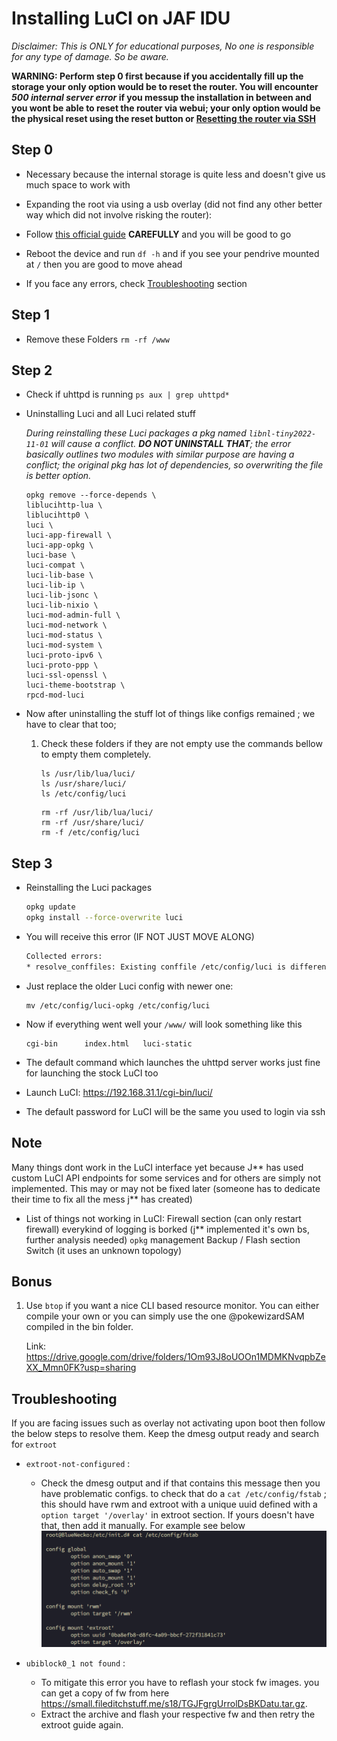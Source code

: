 # Installing LuCI on JAF IDU

_Disclaimer: This is ONLY for educational purposes, No one is responsible for any type of damage. So be aware._

**WARNING: Perform step 0 first because if you accidentally fill up the storage your only option would be to reset the router. You will encounter _500 internal server error_ if you messup the installation in between and you wont be able to reset the router via webui; your only option would be the physical reset using the reset button or [Resetting the router via SSH](JAF-IDU-Reset-Via-SSH.md)**

## Step 0

- Necessary because the internal storage is quite less and doesn't give us much space to work with

- Expanding the root via using a usb overlay (did not find any other better way which did not involve risking the router):
- Follow [this official guide](https://openwrt.org/docs/guide-user/additional-software/extroot_configuration) **CAREFULLY** and you will be good to go
- Reboot the device and run `df -h` and if you see your pendrive mounted at `/` then you are good to move ahead
- If you face any errors, check [Troubleshooting](#troubleshooting) section

## Step 1

- Remove these Folders `rm -rf /www`

## Step 2

- Check if uhttpd is running `ps aux | grep uhttpd*`

- Uninstalling Luci and all Luci related stuff

  _During reinstalling these Luci packages a pkg named `libnl-tiny2022-11-01` will cause a conflict. **DO NOT UNINSTALL THAT**; the error basically outlines two modules with similar purpose are having a conflict; the original pkg has lot of dependencies, so overwriting the file is better option._

  ```shell
  opkg remove --force-depends \
  liblucihttp-lua \
  liblucihttp0 \
  luci \
  luci-app-firewall \
  luci-app-opkg \
  luci-base \
  luci-compat \
  luci-lib-base \
  luci-lib-ip \
  luci-lib-jsonc \
  luci-lib-nixio \
  luci-mod-admin-full \
  luci-mod-network \
  luci-mod-status \
  luci-mod-system \
  luci-proto-ipv6 \
  luci-proto-ppp \
  luci-ssl-openssl \
  luci-theme-bootstrap \
  rpcd-mod-luci
  ```

- Now after uninstalling the stuff lot of things like configs remained ; we have to clear that too;
  1. Check these folders if they are not empty use the commands bellow to empty them completely.

      ```shell
      ls /usr/lib/lua/luci/
      ls /usr/share/luci/
      ls /etc/config/luci
      ```

      ```shell
      rm -rf /usr/lib/lua/luci/
      rm -rf /usr/share/luci/
      rm -f /etc/config/luci
      ```

## Step 3

- Reinstalling the Luci packages

  ``` sh
  opkg update
  opkg install --force-overwrite luci
  ```

- You will receive this error (IF NOT JUST MOVE ALONG)

  ``` sh
  Collected errors:
  * resolve_conffiles: Existing conffile /etc/config/luci is different from the conffile in the new package. The new conffile will be placed at /etc/config/luci-opkg.
  ```

- Just replace the older Luci config with newer one:  

  ```shell
  mv /etc/config/luci-opkg /etc/config/luci
  ```

- Now if everything went well your `/www/` will look something like this

  ```shell
  cgi-bin      index.html   luci-static
  ```

- The default command which launches the uhttpd server works just fine for launching the stock LuCI too

- Launch LuCI: <https://192.168.31.1/cgi-bin/luci/>

- The default password for LuCI will be the same you used to login via ssh

## Note

Many things dont work in the LuCI interface yet because J\*\* has used custom LuCI API endpoints for some services and for others are simply not implemented. This may or may not be fixed later (someone has to dedicate their time to fix all the mess j** has created)

- List of things not working in LuCI:
 Firewall section (can only restart firewall)
 everykind of logging is borked (j\*\* implemented it's own bs, further analysis needed)
 `opkg` management
 Backup / Flash section
 Switch (it uses an unknown topology)

## Bonus

1. Use `btop` if you want a nice CLI based resource monitor. You can either compile your own or you can simply use the one @pokewizardSAM compiled in the bin folder.

    Link: <https://drive.google.com/drive/folders/1Om93J8oUOOn1MDMKNvqpbZeXX_Mmn0FK?usp=sharing>

## Troubleshooting

If you are facing issues such as overlay not activating upon boot then follow the below steps to resolve them. Keep the dmesg output ready and search for `extroot`

- `extroot-not-configured` :
  - Check the dmesg output and if that contains this message then you have problematic configs. to check that do a `cat /etc/config/fstab` ; this should have rwm and extroot with a unique uuid defined with a `option target '/overlay'` in extroot section. If yours doesn't have that, then add it manually. For example see below
    ![extroot_fstab_config.png](../assets/IDU_extroot_fstab_config.png)

- `ubiblock0_1 not found` :
  - To mitigate this error you have to reflash your stock fw images. you can get a copy of fw from here <https://small.fileditchstuff.me/s18/TGJFgrgUrrolDsBKDatu.tar.gz>.
  - Extract the archive and flash your respective fw and then retry the extroot guide again.
